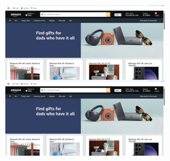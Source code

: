 ![Amazon Clone Screenshot](https://raw.githubusercontent.com/karadiya98/AMAZON/2188c18890f06273b23e21847e4ed98ac4791816/clone_amazon/Screenshot%20(19).png)
![Amazon Clone Screenshot](https://raw.githubusercontent.com/karadiya98/AMAZON/2188c18890f06273b23e21847e4ed98ac4791816/clone_amazon/Screenshot%20(19).png)

